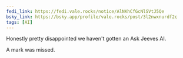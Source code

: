 ```yaml
---
fedi_link: https://fedi.vale.rocks/notice/AlNKhCfGcNlSVtJ5Qe
bsky_link: https://bsky.app/profile/vale.rocks/post/3l2nwxnurdf2c
tags: [AI]
---
```


Honestly pretty disappointed we haven't gotten an Ask Jeeves AI.

A mark was missed.
